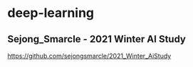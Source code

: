# **deep-learning**

## Sejong_Smarcle - 2021 Winter AI Study

https://github.com/sejongsmarcle/2021_Winter_AiStudy

